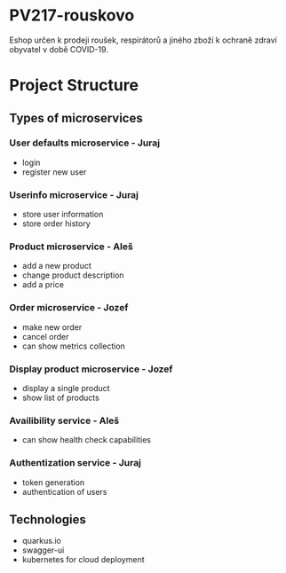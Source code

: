 # PV217-rouskovo
Eshop určen k prodeji roušek, respirátorů a jiného zboží k ochraně zdraví obyvatel v době COVID-19.

# Project Structure
## Types of microservices
### User defaults microservice - Juraj
* login
* register new user
### Userinfo microservice - Juraj
* store user information
* store order history
### Product microservice - Aleš
* add a new product
* change product description
* add a price
### Order microservice - Jozef
* make new order
* cancel order
* can show metrics collection
### Display product microservice - Jozef
* display a single product 
* show list of products
### Availibility service - Aleš
* can show health check capabilities
### Authentization service - Juraj
* token generation
* authentication of users

## Technologies

* quarkus.io
* swagger-ui
* kubernetes for cloud deployment
